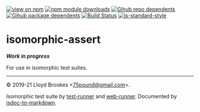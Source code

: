 [![view on npm](https://badgen.net/npm/v/isomorphic-assert)](https://www.npmjs.org/package/isomorphic-assert)
[![npm module downloads](https://badgen.net/npm/dt/isomorphic-assert)](https://www.npmjs.org/package/isomorphic-assert)
[![Gihub repo dependents](https://badgen.net/github/dependents-repo/75lb/isomorphic-assert)](https://github.com/75lb/isomorphic-assert/network/dependents?dependent_type=REPOSITORY)
[![Gihub package dependents](https://badgen.net/github/dependents-pkg/75lb/isomorphic-assert)](https://github.com/75lb/isomorphic-assert/network/dependents?dependent_type=PACKAGE)
[![Build Status](https://travis-ci.org/75lb/isomorphic-assert.svg?branch=master)](https://travis-ci.org/75lb/isomorphic-assert)
[![js-standard-style](https://img.shields.io/badge/code%20style-standard-brightgreen.svg)](https://github.com/feross/standard)

# isomorphic-assert

***Work in progress***

For use in isomorphic test suites.

* * *

&copy; 2019-21 Lloyd Brookes \<75pound@gmail.com\>.

Isomorphic test suite by [test-runner](https://github.com/test-runner-js/test-runner) and [web-runner](https://github.com/test-runner-js/web-runner). Documented by [jsdoc-to-markdown](https://github.com/jsdoc2md/jsdoc-to-markdown).
